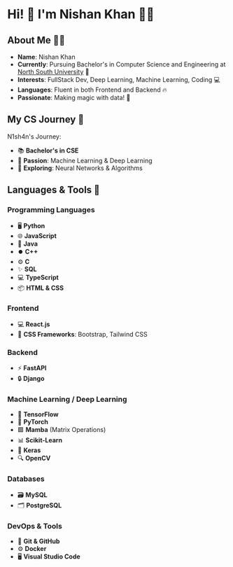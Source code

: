 # Hi! 👋 I'm Nishan Khan 🧙‍♂️

## About Me 🧙‍♂️
- **Name**: Nishan Khan  
- **Currently**: Pursuing Bachelor's in Computer Science and Engineering at [North South University](https://www.northsouth.edu/) 🏫  
- **Interests**: FullStack Dev, Deep Learning, Machine Learning, Coding 💻  
- **Languages**: Fluent in both Frontend and Backend 🔥  
- **Passionate**: Making magic with data! 🔮

## My CS Journey 📜
N1sh4n's Journey:
- 📚 **Bachelor's in CSE**
- 🤖 **Passion**: Machine Learning & Deep Learning
- 🧠 **Exploring**: Neural Networks & Algorithms

## Languages & Tools 🔧

### Programming Languages
- 🖥️ **Python**
- 🌐 **JavaScript**
- 🔄 **Java**
- ⏺️ **C++**
- ⚙️ **C**
- ✨ **SQL**
- 💻 **TypeScript**
- 📦 **HTML & CSS**

### Frontend
- 💻 **React.js**
- 🎨 **CSS Frameworks**: Bootstrap, Tailwind CSS

### Backend
- ⚡ **FastAPI**
- 🔒 **Django**

### Machine Learning / Deep Learning
- 🤖 **TensorFlow**
- 🧠 **PyTorch**
- 🟩 **Mamba** (Matrix Operations)
- 📊 **Scikit-Learn**
- 📐 **Keras**
- 🔍 **OpenCV**

### Databases
- 🗃️ **MySQL**
- 🗂️ **PostgreSQL**

### DevOps & Tools
- 🔨 **Git & GitHub**
- ⚙️ **Docker**
- 🖥️ **Visual Studio Code**
